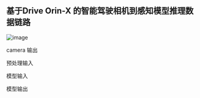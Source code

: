 ## 基于Drive Orin-X 的智能驾驶相机到感知模型推理数据链路      

![image](https://github.com/user-attachments/assets/88efc4b8-2a3e-4b17-b32f-04df72cb7047)


camera 输出    

预处理输入

模型输入   

模型输出   
